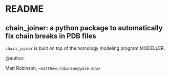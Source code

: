 # README #

## chain_joiner: a python package to automatically fix chain breaks in PDB files 

`chain_joiner` is built on top of the homology modeling program MODELLER. 

@author:

Matt Robinson, `<matthew.robinson@yale.edu>`
